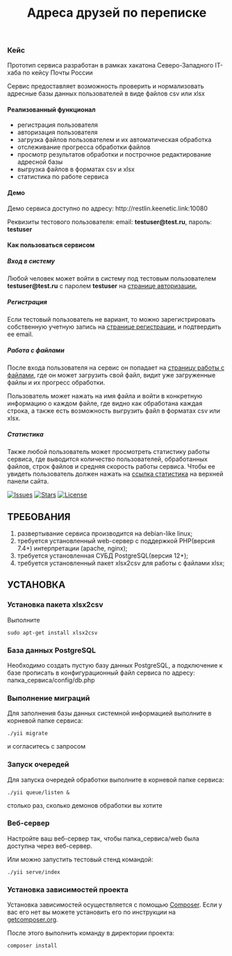 <p align="center">
    <h1 align="center">Адреса друзей по переписке</h1>
    <br>
</p>

<h3>Кейс</h3>
<p>Прототип сервиса разработан в рамках хакатона Северо-Западного IT-хаба по кейсу Почты России</p>
<p>Сервис предоставляет возможность проверить и нормализовать адресные базы данных пользователей в виде файлов csv или xlsx</p>

<h4>Реализованный функционал</h4>
<ul>
    <li>регистрация пользователя</li>
    <li>авторизация пользователя</li>
    <li>загрузка файлов пользователем и их автоматическая обработка</li>
    <li>отслеживание прогресса обработки файлов</li>
    <li>просмотр результатов обработки и построчное редактирование адресной базы</li>
    <li>выгрузка файлов в форматах csv и xlsx</li>
    <li>статистика по работе сервиса</li>
</ul>
<h4>Демо</h4>
<p>Демо сервиса доступно по адресу: http://restlin.keenetic.link:10080 </p>
<p>Реквизиты тестового пользователя: email: <b>testuser@test.ru</b>, пароль: <b>testuser</b></p>

<h4>Как пользоваться сервисом</h4>

<h5>Вход в систему</h5>
<p>Любой человек может войти в систему под тестовым пользователем <b>testuser@test.ru</b> с паролем <b>testuser</b> на <a href="http://restlin.keenetic.link:10080/index.php?r=site%2Flogin">странице авторизации.</a></p>

<h5>Регистрация</h5>
<p>Если тестовый пользователь не вариант, то можно зарегистрировать собственную учетную запись на <a href="http://restlin.keenetic.link:10080/index.php?r=site%2Fregistration">странице регистрации.</a> и подтвердить ее email.</p>

<h5>Работа с файлами</h5>
<p>После входа пользователя на сервис он попадает на <a href="http://restlin.keenetic.link:10080/index.php?r=file%2Findex">страницу работы с файлами</a>, где он может загрузить свой файл, видит уже загруженные файлы и их прогресс обработки.</p>
<p>Пользователь может нажать на имя файла и войти в конкретную информацию о каждом файле, где видно как обработана каждая строка, а также есть возможность выгрузить файл в форматах csv или xlsx.</p>

<h5>Статистика</h5>
<p>Также любой пользователь может просмотреть статистику работы сервиса, где выводится количество пользователей, обработанных файлов, строк файлов и средняя скорость работы сервиса. Чтобы ее увидеть пользователь должен нажать на <a href="http://restlin.keenetic.link:10080/index.php?r=site%2Fstats">ссылка статистика</a> на верхней панели сайта.</p>

[![Issues](https://img.shields.io/github/issues/Restlin/russian_mail_address_parser)](https://github.com/Restlin/russian_mail_address_parser/issues)
[![Stars](https://img.shields.io/github/stars/Restlin/russian_mail_address_parser)](https://github.com/Restlin/russian_mail_address_parser/stargazers)
[![License](https://img.shields.io/github/license/Restlin/russian_mail_address_parser)](https://github.com/Restlin/russian_mail_address_parser/blob/master/LICENSE.md)



ТРЕБОВАНИЯ
------------
1) развертывание сервиса производится на debian-like linux;
2) требуется установленный web-сервер с поддержкой PHP(версия 7.4+) интерпретации (apache, nginx);
3) требуется установленная СУБД PostgreSQL(версия 12+);
4) требуется установленный пакет xlsx2csv для работы с файлами xlsx;


УСТАНОВКА
------------
### Установка пакета xlsx2csv

Выполните 
~~~
sudo apt-get install xlsx2csv
~~~
### База данных PostgreSQL

Необходимо создать пустую базу данных PostgreSQL, а подключение к базе прописать в конфигурационный файл сервиса по адресу: папка_сервиса/config/db.php
### Выполнение миграций

Для заполнения базы данных системной информацией выполните в корневой папке сервиса: 
~~~
./yii migrate 
~~~
и согласитесь с запросом
### Запуск очередей

Для запуска очередей обработки выполните в корневой папке сервиса: 
~~~
./yii queue/listen & 
~~~

столько раз, сколько демонов обработки вы хотите
### Веб-сервер

Настройте ваш веб-сервер так, чтобы папка_сервиса/web была доступна через веб-сервер.

Или можно запустить тестовый стенд командой:
~~~
./yii serve/index
~~~

### Установка зависимостей проекта

Установка зависимостей осуществляется с помощью [Composer](http://getcomposer.org/). Если у вас его нет вы можете установить его по инструкции
на [getcomposer.org](http://getcomposer.org/doc/00-intro.md#installation-nix).

После этого выполнить команду в директории проекта:

~~~
composer install
~~~
